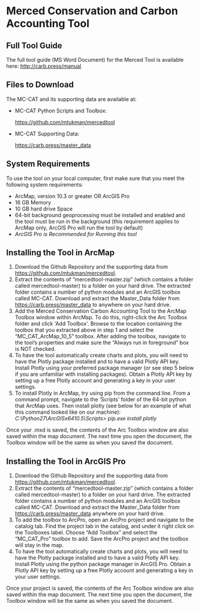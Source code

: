 # Merced Conservation and Carbon Accounting Tool

## Full Tool Guide
The full tool guide (MS Word Document) for the Merced Tool is available here:  http://carb.press/manual


## Files to Download 

The MC-CAT and its supporting data are available at:

* MC-CAT Python Scripts and Toolbox:

	https://github.com/mtukman/mercedtool

* MC-CAT Supporting Data:

	https://carb.press/master_data
  
## System Requirements
To use the tool on your local computer, first make sure that you meet the following system requirements:
* ArcMap, version 10.3 or greater OR ArcGIS Pro
* 16 GB Memory
* 10 GB hard drive Space
* 64-bit background geoprocessing must be installed and enabled and the tool must be run in the background (this requirement applies to ArcMap only, ArcGIS Pro will run the tool by default)
* _ArcGIS Pro is Recommended for Running this tool_

## Installing the Tool in ArcMap
1.	Download the Github Repository and the supporting data from https://github.com/mtukman/mercedtool.  
2.	Extract the contents of “mercedtool-master.zip” (which contains a folder called mercedtool-master) to a folder on your hard drive.  The extracted folder contains a number of python modules and an ArcGIS toolbox called MC-CAT. Download and extract the Master_Data folder from https://carb.press/master_data to anywhere on your hard drive.
3.	Add the Merced Conservation Carbon Accounting Tool to the ArcMap Toolbox window within ArcMap.  To do this, right-click the Arc Toolbox folder and click 'Add Toolbox'.  Browse to the location containing the toolbox that you extracted above in step 1 and select the “MC_CAT_ArcMap_10_5” toolbox. After adding the toolbox, navigate to the tool’s properties and make sure the “Always run in foreground” box is NOT checked.
4.	To have the tool automatically create charts and plots, you will need to have the Plotly package installed and to have a valid Plotly API key.  Install Plotly using your preferred package manager (or see step 5 below if you are unfamiliar with installing packages).  Obtain a Plotly API key by setting up a free Plotly account and generating a key in your user settings. 
5. 	To install Plotly in ArcMap, try using pip from the command line. From a command prompt, navigate to the ‘Scripts’ folder of the 64-bit python that ArcMap uses.  Then install plotly (see below for an example of what this command looked like on our machine):
_C:\Python27\ArcGISx6410.5\Scripts>   pip.exe install plotly_ 


Once your .mxd is saved, the contents of the Arc Toolbox window are also saved within the map document. The next time you open the document, the Toolbox window will be the same as when you saved the document.

## Installing the Tool in ArcGIS Pro
1.	Download the Github Repository and the supporting data from https://github.com/mtukman/mercedtool.  
2.	Extract the contents of “mercedtool-master.zip” (which contains a folder called mercedtool-master) to a folder on your hard drive.  The extracted folder contains a number of python modules and an ArcGIS toolbox called MC-CAT. Download and extract the Master_Data folder from https://carb.press/master_data anywhere on your hard drive.
3.	To add the toolbox to ArcPro, open an ArcPro project and navigate to the catalog tab. Find the project tab in the catalog, and under it right click on the Toolboxes label. Choose “Add Toolbox” and select the “MC_CAT_Pro” toolbox to add. Save the ArcPro project and the toolbox will stay in the map.
4.	To have the tool automatically create charts and plots, you will need to have the Plotly package installed and to have a valid Plotly API key.  Install Plotly using the python package manager in ArcGIS Pro.  Obtain a Plotly API key by setting up a free Plotly account and generating a key in your user settings. 

Once your project is saved, the contents of the Arc Toolbox window are also saved within the map document. The next time you open the document, the Toolbox window will be the same as when you saved the document.
